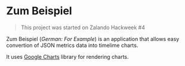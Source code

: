Zum Beispiel
============
> This project was started on Zalando Hackweek #4

Zum Beispiel (*German: For Example*) is an application that allows easy convertion of JSON metrics data into timelime charts.

It uses [Google Charts](https://developers.google.com/chart/?hl=en) library for rendering charts.
